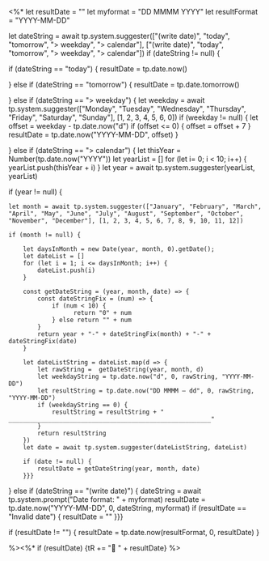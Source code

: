 <%*
let resultDate = ""
let myformat = "DD MMMM YYYY"
let resultFormat = "YYYY-MM-DD"

let dateString = await tp.system.suggester(["(write date)", "today", "tomorrow", "> weekday", "> calendar"], ["(write date)", "today", "tomorrow", "> weekday", "> calendar"])
if (dateString != null) {

if (dateString == "today") {
	resultDate = tp.date.now()

}  else if (dateString == "tomorrow") {
	resultDate = tp.date.tomorrow()

}  else if (dateString == "> weekday") {
	let weekday = await tp.system.suggester(["Monday", "Tuesday", "Wednesday", "Thursday", "Friday", "Saturday", "Sunday"], [1, 2, 3, 4, 5, 6, 0])
	if (weekday != null) {
		let offset = weekday - tp.date.now("d")
		if (offset <= 0) { offset =  offset + 7 }
		resultDate = tp.date.now("YYYY-MM-DD", offset)
	}

}  else if (dateString == "> calendar") {
	let thisYear = Number(tp.date.now("YYYY"))
	let yearList = []
	for (let  i= 0; i < 10; i++) {
	    yearList.push(thisYear + i)
	}
let year = await tp.system.suggester(yearList, yearList)

if (year != null) {

	let month = await tp.system.suggester(["January", "February", "March", "April", "May", "June", "July", "August", "September", "October", "November", "December"], [1, 2, 3, 4, 5, 6, 7, 8, 9, 10, 11, 12])

	if (month != null) {

		let daysInMonth = new Date(year, month, 0).getDate();
		let dateList = []
		for (let i = 1; i <= daysInMonth; i++) {
			dateList.push(i)
		}
		
		const getDateString = (year, month, date) => {
			const dateStringFix = (num) => {
			    if (num < 10) {
				      return "0" + num
				} else return "" + num
			}
		    return year + "-" + dateStringFix(month) + "-" + dateStringFix(date)
	    }
	    
		let dateListString = dateList.map(d => {
			let rawString =  getDateString(year, month, d)
			let weekdayString = tp.date.now("d", 0, rawString, "YYYY-MM-DD")
			let resultString = tp.date.now("DD MMMM — dd", 0, rawString, "YYYY-MM-DD")
			if (weekdayString == 0) {
				resultString = resultString + "   ________________________________________________________"
			}
			return resultString
		})
		let date = await tp.system.suggester(dateListString, dateList)
		
		if (date != null) {	
			resultDate = getDateString(year, month, date)
		}}} 

} else if (dateString == "(write date)") {
	dateString = await tp.system.prompt("Date format: " + myformat)
	resultDate = tp.date.now("YYYY-MM-DD", 0, dateString, myformat)
	if (resultDate == "Invalid date") {
		resultDate = ""
}}}

if (resultDate != "") {
resultDate = tp.date.now(resultFormat, 0, resultDate)
}

%><%* if (resultDate) {tR += "📅 " + resultDate} %>